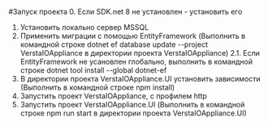 #Запуск проекта
0. Если SDK.net 8 не установлен - установить его
1. Установить локально сервер MSSQL
2. Применить миграции с помощью EntityFramework (Выполнить в командной строке dotnet ef database update --project VerstaIOAppliance в директории проекта VerstaIOAppliance)
2.1. Если EntityFramework не усановлен глобально, выполнить в командной строке dotnet tool install --global dotnet-ef
3. В директории проекта VerstaIOAppliance.UI установить зависимости (Выполнить в командной строке npm install)
4. Запустить проект VerstaIOAppliance, с профилем http
5. Запустить проект VerstaIOAppliance.UI (Выполнить в командной строке npm run start в директории проекта VerstaIOAppliance.UI)
